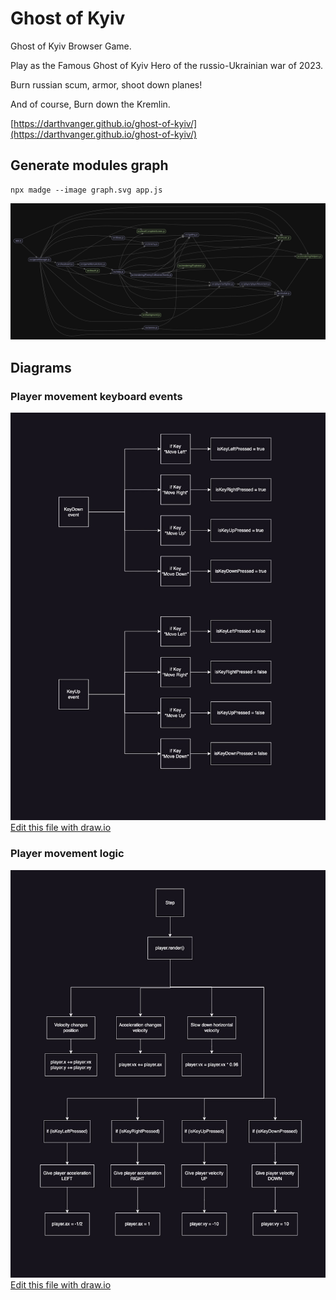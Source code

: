 # Ghost of Kyiv

Ghost of Kyiv Browser Game.

Play as the Famous Ghost of Kyiv Hero of the russio-Ukrainian war of 2023.

Burn russian scum, armor, shoot down planes!

And of course, Burn down the Kremlin.

[https://darthvanger.github.io/ghost-of-kyiv/](https://darthvanger.github.io/ghost-of-kyiv/)

## Generate modules graph

```
npx madge --image graph.svg app.js
```

![dependensies graph](readme-img/graph.svg)

## Diagrams

### Player movement keyboard events

![Player movement keyboard events](readme-img/player-movement-keyboard.jpg)
[Edit this file with draw.io](https://drive.google.com/file/d/17JjDKf5k3iNQNzf0MutGCwYTEjpaeJgt/view?usp=sharing)

### Player movement logic

![Player movement logic](readme-img/player-movement-render.jpg)
[Edit this file with draw.io](https://drive.google.com/file/d/1od5qwMfKvfQAfRvyyeb_UneAZNBaF3xy/view?usp=sharing)

